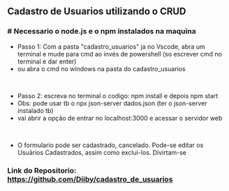 ## Cadastro de Usuarios utilizando o CRUD

### # Necessario o node.js e o npm instalados na maquina


- Passo 1: Com a pasta "cadastro_usuarios" ja no Vscode, abra um terminal e mude para cmd ao invés de powershell (so escrever cmd no terminal e dar enter)
- ou abra o cmd no windows na pasta do cadastro_usuarios
<br>

- Passo 2: escreva no terminal o codigo: npm install e depois npm start
- Obs: pode usar tb o npx json-server dados.json (ter o json-server instalado tb)
- vai abrir a opção de entrar no localhost:3000 e acessar o servidor web
<br>

- O formulario pode ser cadastrado, cancelado. Pode-se editar os Usuários Cadastrados, assim como exclui-los. Divirtam-se

### Link do Repositorio: https://github.com/Diiby/cadastro_de_usuarios
